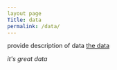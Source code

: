 ```yaml
---
layout page
Title: data
permalink: /data/
---
```

provide description of data [the data](https://github.com/)

*it's great data*
